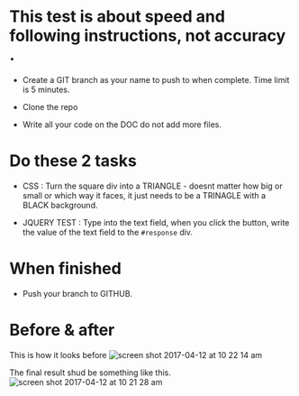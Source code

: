 # This test is about speed and following instructions, not accuracy .

* Create a GIT branch as your name to push to when complete. Time limit is 5 minutes.

* Clone the repo

* Write all your code on the DOC do not add more files.

# Do these 2 tasks

* CSS : Turn the square div into a TRIANGLE - doesnt matter how big or small or which way it faces, it just needs to be a TRINAGLE with a BLACK background.

* JQUERY TEST : Type into the text field, when you click the button, write the value of the text field to the `#response` div.

# When finished

* Push your branch to GITHUB.

# Before & after

This is how it looks before
![screen shot 2017-04-12 at 10 22 14 am](https://cloud.githubusercontent.com/assets/739699/24962446/fa561bb8-1f69-11e7-8385-de7ba3fe4a00.png)


The final result shud be something like this.
![screen shot 2017-04-12 at 10 21 28 am](https://cloud.githubusercontent.com/assets/739699/24962447/fa56854e-1f69-11e7-85ea-df22dc1378d0.png)
